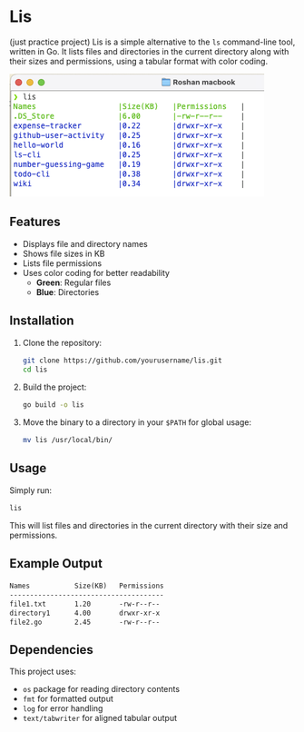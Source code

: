 # Lis

(just practice project)
Lis is a simple alternative to the `ls` command-line tool, written in Go. It lists files and directories in the current directory along with their sizes and permissions, using a tabular format with color coding.

![demo](demo.png)

## Features

- Displays file and directory names
- Shows file sizes in KB
- Lists file permissions
- Uses color coding for better readability
  - **Green**: Regular files
  - **Blue**: Directories

## Installation

1. Clone the repository:
   ```sh
   git clone https://github.com/yourusername/lis.git
   cd lis
   ```
2. Build the project:
   ```sh
   go build -o lis
   ```
3. Move the binary to a directory in your `$PATH` for global usage:
   ```sh
   mv lis /usr/local/bin/
   ```

## Usage

Simply run:
```sh
lis
```
This will list files and directories in the current directory with their size and permissions.

## Example Output
```
Names           Size(KB)   Permissions  
--------------------------------------
file1.txt       1.20       -rw-r--r--  
directory1      4.00       drwxr-xr-x  
file2.go        2.45       -rw-r--r--  
```

## Dependencies

This project uses:
- `os` package for reading directory contents
- `fmt` for formatted output
- `log` for error handling
- `text/tabwriter` for aligned tabular output


